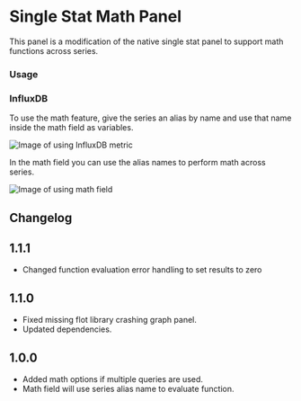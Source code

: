 # Single Stat Math Panel

This panel is a modification of the native single stat panel to support math functions across series.

### Usage

### InfluxDB

To use the math feature, give the series an alias by name and use that name inside the math field as variables. 

![Image of using InfluxDB metric](https://raw.github.com/black-mirror-1/singlestat-math/master/src/img/readme/influx_metric.png)

In the math field you can use the alias names to perform math across series.

![Image of using math field](https://raw.github.com/black-mirror-1/singlestat-math/master/src/img/readme/math_field.png)

## Changelog

## 1.1.1
* Changed function evaluation error handling to set results to zero

## 1.1.0
* Fixed missing flot library crashing graph panel.
* Updated dependencies.

## 1.0.0

* Added math options if multiple queries are used.
* Math field will use series alias name to evaluate function. 

